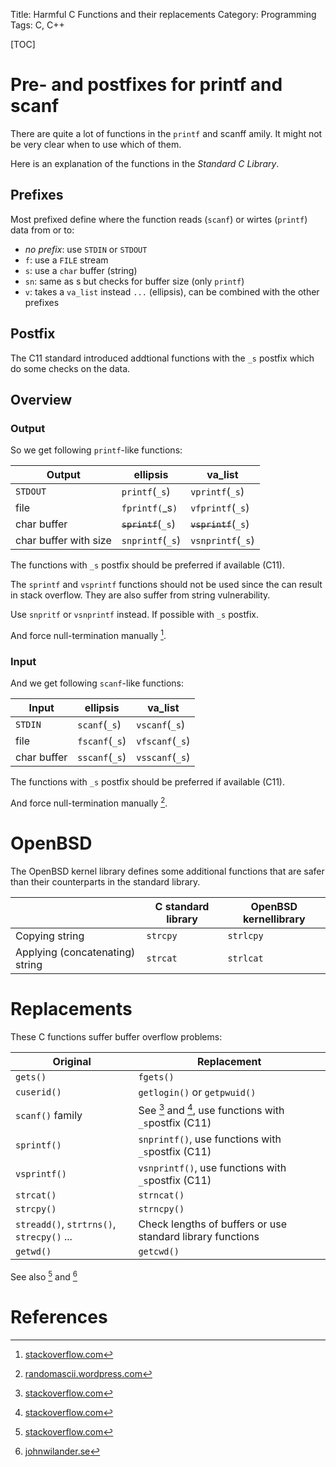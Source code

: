 Title: Harmful C Functions and their replacements
Category: Programming
Tags: C, C++

[TOC]

# Pre- and postfixes for printf and scanf

There are quite a lot of functions in the `printf` and scanff amily. It might not be very clear when to use which of them.

Here is an explanation of the functions in the *Standard C Library*.

## Prefixes

Most prefixed define where the function reads (`scanf`) or wirtes (`printf`) data from or to:

- *no prefix*: use `STDIN` or `STDOUT`
- `f`: use a `FILE` stream
- `s`: use a `char` buffer (string)
- `sn`: same as s but checks for buffer size (only `printf`)
- `v`: takes a `va_list` instead `...` (ellipsis), can be combined with the other prefixes

## Postfix

The C11 standard introduced addtional functions with the `_s` postfix which do some checks on the data.

## Overview

### Output

So we get following `printf`-like functions:

| Output                 | ellipsis                   | va_list                     |
|------------------------|----------------------------|-----------------------------|
| `STDOUT`               | `printf`(`_s`)             | `vprintf`(`_s`)             |
| file                   | `fprintf(`_s`)`            | `vfprintf`(`_s`)            |
| char buffer            | <del>`sprintf`</del>(`_s`) | <del>`vsprintf`</del>(`_s`) |
| char buffer with size  | `snprintf`(`_s`)           | `vsnprintf`(`_s`)           |


The functions with `_s` postfix should be preferred if available (C11).

The `sprintf` and `vsprintf` functions should not be used since the can result in stack overflow. They are also
suffer from string vulnerability.

Use `snpritf` or `vsnprintf` instead. If possible with `_s` postfix.

And force null-termination manually [^3].

### Input

And we get following `scanf`-like functions:

| Input                  | ellipsis                  | va_list                    |
|------------------------|---------------------------|----------------------------|
| `STDIN`                | `scanf`(`_s`)             | `vscanf`(`_s`)             |
| file                   | `fscanf`(`_s`)            | `vfscanf`(`_s`)            |
| char buffer            | `sscanf`(`_s`)            | `vsscanf`(`_s`)            |


The functions with `_s` postfix should be preferred if available (C11).

And force null-termination manually [^1].

# OpenBSD

The OpenBSD kernel library defines some additional functions that are safer than their counterparts in the standard library.

|                                 | C standard library | OpenBSD kernellibrary |
|---------------------------------|--------------------|-----------------------|
| Copying string                  | `strcpy`           | `strlcpy`             |
| Applying (concatenating) string | `strcat`           | `strlcat`             |


# Replacements

These C functions suffer buffer overflow problems:

| Original    | Replacement                  |
|-------------|------------------------------|
| `gets()`    | `fgets()`                    |
| `cuserid()` | `getlogin()` or `getpwuid()` |
| `scanf()` family | See [^2] and [^3], use functions with `_s`postfix (C11) |
| `sprintf()` | `snprintf()`, use functions with `_s`postfix (C11)  |
| `vsprintf()`| `vsnprintf()`, use functions with `_s`postfix (C11) |
| `strcat()`  | `strncat()`                  |
| `strcpy()`  | `strncpy()`                  |
| `streadd()`, `strtrns()`, `strecpy()` ...| Check lengths of buffers or use standard library functions |
| `getwd()`   | `getcwd()`                   |

See also [^4] and [^5]

# References

[^1]: [randomascii.wordpress.com](http://randomascii.wordpress.com/2013/04/03/stop-using-strncpy-already/)
[^2]: [stackoverflow.com](https://stackoverflow.com/questions/1621394/how-to-prevent-scanf-causing-a-buffer-overflow-in-c)
[^3]: [stackoverflow.com](https://stackoverflow.com/questions/9245682/in-c-what-is-a-safe-alternative-to-sscanf)
[^4]: [stackoverflow.com](http://stackoverflow.com/questions/1253053/cs-bad-functions-vs-their-good-alternatives)
[^5]: [johnwilander.se](http://johnwilander.se/research_publications/licentiate_thesis.pdf)
